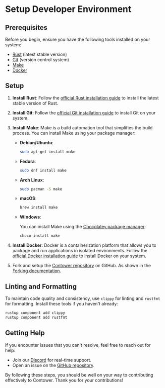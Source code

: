 # Setup Developer Environment

## Prerequisites

Before you begin, ensure you have the following tools installed on your system:

-   [Rust](https://www.rust-lang.org/tools/install) (latest stable version)
-   [Git](https://git-scm.com/book/en/v2/Getting-Started-Installing-Git) (version control system)
-   [Make](https://www.gnu.org/software/make/)
-   [Docker](https://docs.docker.com/get-docker/)

## Setup

1. **Install Rust**: Follow the [official Rust installation guide](https://www.rust-lang.org/tools/install) to install the latest stable version of Rust.

2. **Install Git**: Follow the [official Git installation guide](https://git-scm.com/book/en/v2/Getting-Started-Installing-Git) to install Git on your system.

3. **Install Make**: Make is a build automation tool that simplifies the build process. You can install Make using your package manager:

    - **Debian/Ubuntu**:

        ```bash
        sudo apt-get install make
        ```

    - **Fedora**:

        ```bash
        sudo dnf install make
        ```

    - **Arch Linux**:

        ```bash
        sudo pacman -S make
        ```

    - **macOS**:

        ```bash
        brew install make
        ```

    - **Windows**:

        You can install Make using the [Chocolatey package manager](https://chocolatey.org/):

        ```bash
        choco install make
        ```

4. **Install Docker**: Docker is a containerization platform that allows you to package and run applications in isolated environments. Follow the [official Docker installation guide](https://docs.docker.com/get-docker/) to install Docker on your system.

5. Fork and setup the [Contower repository](https://github.com/nodura/contower) on GitHub. As shown in the [Forking documentation](https://github.com/nodura/contower/blob/stable/docs/repo/github/forking.md).

## Linting and Formatting

To maintain code quality and consistency, use `clippy` for linting and `rustfmt` for formatting. Install these tools if you haven't already:

```bash
rustup component add clippy
rustup component add rustfmt
```

## Getting Help

If you encounter issues that you can't resolve, feel free to reach out for help:

-   Join our [Discord](https://discord.gg/vHWpWsjCqx) for real-time support.
-   Open an issue on the [GitHub repository](https://github.com/nodura/contower/issues).

By following these steps, you should be well on your way to contributing effectively to Contower. Thank you for your contributions!
